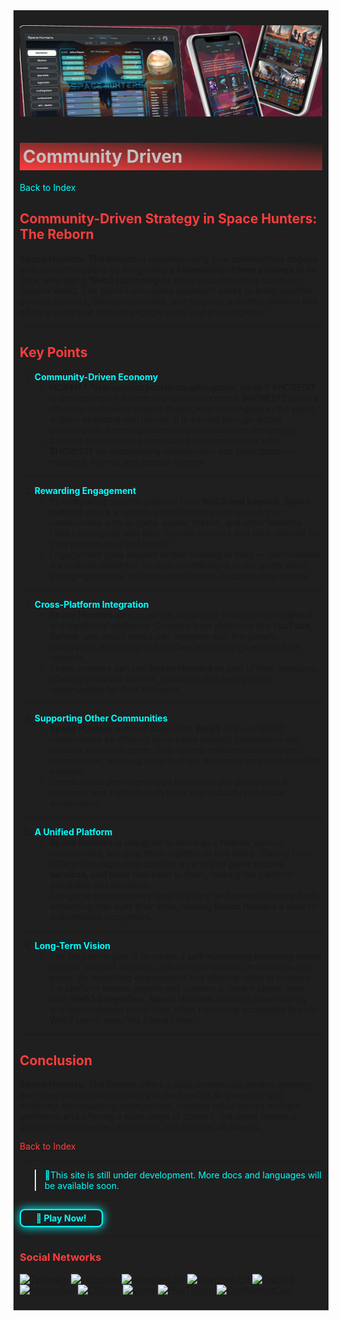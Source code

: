 <div style="background-color:#1F1F1F; padding:10px;">

![UI-Banner](../../../static/img/UI-Banner.jpg)
# <div style="background: linear-gradient(185deg, #1F1F1F, #FF3D3D); padding: 5px; color: #FFFFFF;"><span style="color:#c0c0c0"> Community Driven
[<span style="color:#00FFFF">Back to Index</span>](../../../index.md)

## **<span style="color:#FF3D3D">Community-Driven Strategy in Space Hunters: The Reborn</span>**

**Space Hunters: The Reborn** is revolutionizing how communities engage with content creators by integrating a **community-driven strategy** at its core, leveraging **Web3 technologies** while also extending its impact beyond Web3. The game’s innovative approach seeks to bring together content creators, their communities, and fans into a unified platform that offers a variety of ways to engage, earn, and grow together.

---

## **<span style="color:#FF3D3D">Key Points</span>**

1. **<span style="color:#00FFFF">Community-Driven Economy</span>**
   - **$HCASH** is the primary currency of the game, while **$HCREDIT** is the secondary, community-driven currency. **$HCREDIT** plays a vital role in allowing players to progress and engage in the game without spending real money. It is earned through active participation, fostering community collaboration and growth.
   - Content creators can incentivize their communities with **$HCREDIT** by encouraging engagement and participation in missions, events, and special content.

---

2. **<span style="color:#00FFFF">Rewarding Engagement</span>**
   - By integrating content creators from **Web3 and beyond**, **Space Hunters** offers a system where creators can reward their communities with in-game assets, tokens, and other benefits. Fans can engage with their favorite creators and earn rewards for their participation and loyalty.
   - Engagement goes beyond simple viewing or likes — communities are actively rewarded for their contributions to the game world, through gameplay, mission participation, or community events.

---

3. **<span style="color:#00FFFF">Cross-Platform Integration</span>**
   - **Space Hunters** aims to scope all content creators across **Web3** and traditional platforms. Creators from platforms like **YouTube**, **Twitch**, and social media can integrate with the game’s ecosystem, encouraging their fans to join the game and earn rewards.
   - These creators can use **Space Hunters** as part of their branding, offering exclusive content, missions, and engagement opportunities for their followers.

---

4. **<span style="color:#00FFFF">Supporting Other Communities</span>**
   - **Space Hunters** extends support to **Web3** and non-Web3 communities by offering them value through interactions and rewards within the game. This fosters collaboration between communities, allowing them to share resources and earn benefits together.
   - Communities are incentivized to collaborate, participate in missions, and support each other in a mutually beneficial environment.

---

5. **<span style="color:#00FFFF">A Unified Platform</span>**
   - **Space Hunters** is designed to serve as a **hub** for various communities, bringing them together in one place. Players from different backgrounds can find a variety of **game modes, services, and tools** that cater to them, making the platform adaptable and inclusive.
   - The game ensures every type of player and content creator finds something that suits their style, making **Space Hunters** a diverse and versatile ecosystem.

---

6. **<span style="color:#00FFFF">Long-Term Vision</span>**
   - The long-term goal is to create a **self-sustaining economy** where players, content creators, and communities all contribute to the game. By rewarding engagement and offering value to creators, the platform fosters growth and sustains a vibrant player base.
   - With **Web3 integration**, **Space Hunters** provides transparency and decentralized ownership, while remaining accessible to non-Web3 users, ensuring a broad reach.

---

## **<span style="color:#FF3D3D">Conclusion</span>**
**Space Hunters: The Reborn** offers a bold, community-centric strategy that integrates content creators at the heart of its gameplay and economy. By rewarding engagement, creating value across multiple platforms, and offering a wide range of content, the game fosters a strong, interconnected ecosystem that benefits all players.


[<span style="color:#FF3D3D">Back to Index</span>](../../../index.md)
<hr>

><span style="color:#00FFFF"> 🔧This site is still under development. More docs and languages will be available soon.</span>
<hr>
<a href="https://spacehunters.online" style="text-decoration:none;">
  <div style="display:inline-block; padding:4px 24px; background-color:#1F1F1F; color:#00FFFF; border: 2px solid #00FFFF; border-radius:8px; font-weight:bold; box-shadow: 0px 0px 15px #00FFFF; transition: background-color 0.3s, box-shadow 0.3s;">
    🚀 Play Now!
  </div>
</a>

<style>
  a:hover div {
    background-color: #00FFFF;
    color: #1F1F1F;
    box-shadow: 0px 0px 25px #00FFFF;
  }
</style>
****

### <span style="color:#FF3D3D"> Social Networks </span>

[![Telegram](https://img.shields.io/badge/Telegram-BOT-26A5E4?style=plastic&logo=telegram)](https://t.me/SpaceHuntersBot)
[![Telegram](https://img.shields.io/badge/Telegram-Announcements-26A5E4?style=plastic&logo=telegram)](https://t.me/spacehuntersnews)
[![Telegram EN](https://img.shields.io/badge/Telegram-Chat%20ENG-2CA5E0?style=plastic&logo=telegram)](https://t.me/spacehunterss)
[![Telegram EN](https://img.shields.io/badge/Telegram-Chat%20ESP-2CA5E0?style=plastic&logo=telegram)](https://t.me/shspanish)
[![Discord](https://img.shields.io/badge/Discord-Space%20Hunters-7289DA?style=plastic&logo=discord)](https://discord.gg/wpmzyJM9xb)
[![AtomicHub](https://img.shields.io/badge/AtomicHub-Space%20Hunters-EE474C?style=plastic&logo=atomichub)](https://wax.atomichub.io/explorer/collection/wax-mainnet/spacehunterz)
[![GitBook](https://img.shields.io/badge/GitBook-Space%20Hunters-7A8089?style=plastic&logo=gitbook)](https://spaceheroes.gitbook.io/space-hunters)
[![Zealy](https://img.shields.io/badge/Zealy-Space%20Hunters-FF69B4?style=plastic&logo=zealy)](https://zealy.io/cw/spacehuntersthereborn/invite/UroI4c6fhtB3SX65siHBX)
[![PlayToEarn](https://img.shields.io/badge/PlayToEarn-Space%20Hunters-34C759?style=plastic&logo=playtoearn)](https://playtoearn.com/blockchaingame/space-hunters-the-reborn?rel=search)
[![CoinMarketCap](https://img.shields.io/badge/CoinMarketCap-NFTSpaceHunters-03C9A9?style=plastic&logo=coinmarketcap)](https://coinmarketcap.com/community/profile/nftspacehunters/)
